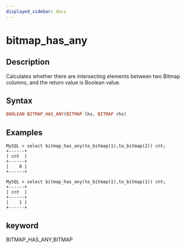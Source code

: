 ```yaml
---
displayed_sidebar: docs
---
```


# bitmap_has_any

## Description

Calculates whether there are intersecting elements between two Bitmap columns, and the return value is Boolean value.

## Syntax

```Haskell
B00LEAN BITMAP_HAS_ANY(BITMAP lhs, BITMAP rhs)
```

## Examples

```Plain Text
MySQL > select bitmap_has_any(to_bitmap(1),to_bitmap(2)) cnt;
+------+
| cnt  |
+------+
|    0 |
+------+

MySQL > select bitmap_has_any(to_bitmap(1),to_bitmap(1)) cnt;
+------+
| cnt  |
+------+
|    1 |
+------+
```

## keyword

BITMAP_HAS_ANY,BITMAP
